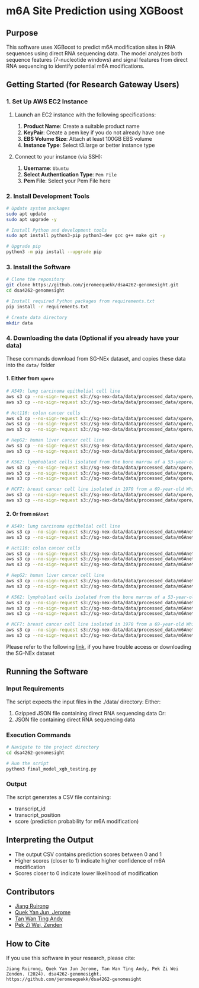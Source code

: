 # m6A Site Prediction using XGBoost

## Purpose
This software uses XGBoost to predict m6A modification sites in RNA sequences using direct RNA sequencing data. The model analyzes both sequence features (7-nucleotide windows) and signal features from direct RNA sequencing to identify potential m6A modifications.

## Getting Started (for Research Gateway Users)

### 1. Set Up AWS EC2 Instance
1. Launch an EC2 instance with the following specifications:
   1. **Product Name**: Create a suitable product name
   2. **KeyPair**: Create a pem key if you do not already have one
   3. **EBS Volume Size**: Attach at least 100GB EBS volume
   4. **Instance Type**: Select t3.large or better instance type

2. Connect to your instance (via SSH):
   1. **Username**: `Ubuntu`
   2. **Select Authentication Type**: `Pem File`
   3. **Pem File**: Select your Pem File here

### 2. Install Development Tools
```bash
# Update system packages
sudo apt update
sudo apt upgrade -y

# Install Python and development tools
sudo apt install python3-pip python3-dev gcc g++ make git -y

# Upgrade pip
python3 -m pip install --upgrade pip
```

### 3. Install the Software
```bash
# Clone the repository
git clone https://github.com/jeromeequekk/dsa4262-genomesight.git
cd dsa4262-genomesight

# Install required Python packages from requirements.txt
pip install -r requirements.txt

# Create data directory
mkdir data
```


### 4. Downloading the data (Optional if you already have your data)
These commands download from SG-NEx dataset, and copies these data into the `data/` folder

#### 1. Either from `xpore`
```bash
# A549: lung carcinoma epithelial cell line
aws s3 cp --no-sign-request s3://sg-nex-data/data/processed_data/xpore/SGNex_A549_directRNA_replicate5_run1/data.json data/
aws s3 cp --no-sign-request s3://sg-nex-data/data/processed_data/xpore/SGNex_A549_directRNA_replicate6_run1/data.json data/

# Hct116: colon cancer cells
aws s3 cp --no-sign-request s3://sg-nex-data/data/processed_data/xpore/SGNex_Hct116_directRNA_replicate3_run1/data.json data/
aws s3 cp --no-sign-request s3://sg-nex-data/data/processed_data/xpore/SGNex_Hct116_directRNA_replicate3_run4/data.json data/
aws s3 cp --no-sign-request s3://sg-nex-data/data/processed_data/xpore/SGNex_Hct116_directRNA_replicate4_run3/data.json data/

# HepG2: human liver cancer cell line
aws s3 cp --no-sign-request s3://sg-nex-data/data/processed_data/xpore/SGNex_HepG2_directRNA_replicate5_run2/data.json data/
aws s3 cp --no-sign-request s3://sg-nex-data/data/processed_data/xpore/SGNex_HepG2_directRNA_replicate6_run1/data.json data/

# K562: lymphoblast cells isolated from the bone marrow of a 53-year-old chronic myelogenous leukemia patient
aws s3 cp --no-sign-request s3://sg-nex-data/data/processed_data/xpore/SGNex_K562_directRNA_replicate4_run1/data.json data/
aws s3 cp --no-sign-request s3://sg-nex-data/data/processed_data/xpore/SGNex_K562_directRNA_replicate5_run1/data.json data/
aws s3 cp --no-sign-request s3://sg-nex-data/data/processed_data/xpore/SGNex_K562_directRNA_replicate6_run1/data.json data/

# MCF7: breast cancer cell line isolated in 1970 from a 69-year-old White woman
aws s3 cp --no-sign-request s3://sg-nex-data/data/processed_data/xpore/SGNex_MCF7_directRNA_replicate3_run1/data.json data/
aws s3 cp --no-sign-request s3://sg-nex-data/data/processed_data/xpore/SGNex_MCF7_directRNA_replicate4_run1/data.json data/
```

#### 2. Or from `m6Anet`
```bash
# A549: lung carcinoma epithelial cell line
aws s3 cp --no-sign-request s3://sg-nex-data/data/processed_data/m6Anet/SGNex_A549_directRNA_replicate5_run1/data.json data/
aws s3 cp --no-sign-request s3://sg-nex-data/data/processed_data/m6Anet/SGNex_A549_directRNA_replicate6_run1/data.json data/

# Hct116: colon cancer cells
aws s3 cp --no-sign-request s3://sg-nex-data/data/processed_data/m6Anet/SGNex_Hct116_directRNA_replicate3_run1/data.json data/
aws s3 cp --no-sign-request s3://sg-nex-data/data/processed_data/m6Anet/SGNex_Hct116_directRNA_replicate3_run4/data.json data/
aws s3 cp --no-sign-request s3://sg-nex-data/data/processed_data/m6Anet/SGNex_Hct116_directRNA_replicate4_run3/data.json data/

# HepG2: human liver cancer cell line
aws s3 cp --no-sign-request s3://sg-nex-data/data/processed_data/m6Anet/SGNex_HepG2_directRNA_replicate5_run2/data.json data/
aws s3 cp --no-sign-request s3://sg-nex-data/data/processed_data/m6Anet/SGNex_HepG2_directRNA_replicate6_run1/data.json data/

# K562: lymphoblast cells isolated from the bone marrow of a 53-year-old chronic myelogenous leukemia patient
aws s3 cp --no-sign-request s3://sg-nex-data/data/processed_data/m6Anet/SGNex_K562_directRNA_replicate4_run1/data.json data/
aws s3 cp --no-sign-request s3://sg-nex-data/data/processed_data/m6Anet/SGNex_K562_directRNA_replicate5_run1/data.json data/
aws s3 cp --no-sign-request s3://sg-nex-data/data/processed_data/m6Anet/SGNex_K562_directRNA_replicate6_run1/data.json data/

# MCF7: breast cancer cell line isolated in 1970 from a 69-year-old White woman
aws s3 cp --no-sign-request s3://sg-nex-data/data/processed_data/m6Anet/SGNex_MCF7_directRNA_replicate3_run1/data.json data/
aws s3 cp --no-sign-request s3://sg-nex-data/data/processed_data/m6Anet/SGNex_MCF7_directRNA_replicate4_run1/data.json data/
```

Please refer to the following [link](https://github.com/GoekeLab/sg-nex-data/blob/master/docs/AWS_data_access_tutorial.md#processed-data), if you have trouble access or downloading the SG-NEx dataset

## Running the Software

### Input Requirements
The script expects the input files in the ./data/ directory:
Either:
1. Gzipped JSON file containing direct RNA sequencing data
Or: 
2. JSON file containing direct RNA sequencing data

### Execution Commands
```bash
# Navigate to the project directory
cd dsa4262-genomesight

# Run the script
python3 final_model_xgb_testing.py
```

### Output
The script generates a CSV file containing:
- transcript_id
- transcript_position
- score (prediction probability for m6A modification)


## Interpreting the Output
- The output CSV contains prediction scores between 0 and 1
- Higher scores (closer to 1) indicate higher confidence of m6A modification
- Scores closer to 0 indicate lower likelihood of modification

## Contributors
* [Jiang Ruirong](https://github.com/ruironggg)
* [Quek Yan Jun, Jerome](https://github.com/jeromeequekk)
* [Tan Wan Ting Andy](https://github.com/mujidan)
* [Pek Zi Wei, Zenden](https://github.com/zendenpek)


## How to Cite
If you use this software in your research, please cite:
```
Jiang Ruirong, Quek Yan Jun Jerome, Tan Wan Ting Andy, Pek Zi Wei Zenden. (2024). dsa4262-genomesight. https://github.com/jeromeequekk/dsa4262-genomesight
```